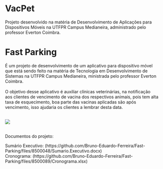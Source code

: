 # VacPet
Projeto desenvolvido na matéria de Desenvolvimento de Aplicações para Dispositivos Móveis na UTFPR Campus Medianeira, administrado pelo professor Everton Coimbra.

<h1>Fast Parking</h1>
<p>É um projeto de desenvolvimento de um aplicativo para dispositivo móvel que está sendo feito na matéria de Tecnologia em Desenvolvimento de Sistemas na UTFPR Campus Medianeira, ministrada pelo professor Everton Coimbra. <br><br>
O objetivo desse aplicativo é auxiliar clínicas veterinárias, na notificação aos clientes de vencimento de vacina dos respectivos animais, pois tem alta taxa de esquecimento, boa parte das vacinas aplicadas são após vencimento, isso ajudaria os clientes a lembrar desta data. <br><br>
 </p>
 <div><img src= https://user-images.githubusercontent.com/102911080/166852109-6f0a9287-7903-4d75-b032-c16196badaeb.png /></div>
 <p><br> Documentos do projeto: <br> </p>
 <div>Sumário Executivo: (https://github.com/Bruno-Eduardo-Ferreira/Fast-Parking/files/8500048/Sumario.Executivo.docx)</div>
 <div>Cronograma: (https://github.com/Bruno-Eduardo-Ferreira/Fast-Parking/files/8500089/Cronograma.xlsx)</div>

